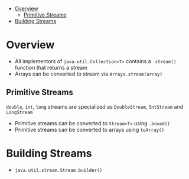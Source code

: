 - [Overview](#overview)
  - [Primitive Streams](#primitive-streams)
- [Building Streams](#building-streams)

# Overview

- All implementors of `java.util.Collection<T>` contains a `.stream()` function
  that returns a stream
- Arrays can be converted to stream via `Arrays.stream(array)`

## Primitive Streams

`double`, `int`, `long` streams are specialized as `DoubleStream`, `IntStream`
and `LongStream`

- Primitive streams can be converted to `Stream<T>` using `.boxed()`
- Primitive streams can be converted to arrays using `toArray()`

# Building Streams

- `java.util.stream.Stream.builder()`
